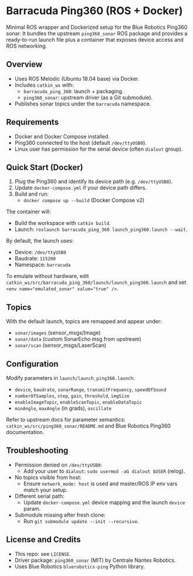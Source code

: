 # Barracuda Ping360 (ROS + Docker)

Minimal ROS wrapper and Dockerized setup for the Blue Robotics Ping360 sonar.
It bundles the upstream `ping360_sonar` ROS package and provides a ready-to-run
launch file plus a container that exposes device access and ROS networking.

## Overview
- Uses ROS Melodic (Ubuntu 18.04 base) via Docker.
- Includes `catkin_ws` with:
  - `barracuda_ping_360`: launch + packaging.
  - `ping360_sonar`: upstream driver (as a Git submodule).
- Publishes sonar topics under the `barracuda` namespace.

## Requirements
- Docker and Docker Compose installed.
- Ping360 connected to the host (default `/dev/ttyUSB0`).
- Linux user has permission for the serial device (often `dialout` group).

## Quick Start (Docker)
1) Plug the Ping360 and identify its device path (e.g. `/dev/ttyUSB0`).
2) Update `docker-compose.yml` if your device path differs.
3) Build and run:
   - `docker compose up --build` (Docker Compose v2)

The container will:
- Build the workspace with `catkin build`.
- Launch: `roslaunch barracuda_ping_360 launch_ping360.launch --wait`.

By default, the launch uses:
- Device: `/dev/ttyUSB0`
- Baudrate: `115200`
- Namespace: `barracuda`

To emulate without hardware, edit `catkin_ws/src/barracuda_ping_360/launch/launch_ping360.launch`
and set `<env name="emulated_sonar" value="true" />`.

## Topics
With the default launch, topics are remapped and appear under:
- `sonar/images` (sensor_msgs/Image)
- `sonar/data` (custom SonarEcho msg from upstream)
- `sonar/scan` (sensor_msgs/LaserScan)


## Configuration
Modify parameters in `launch/launch_ping360.launch`:
- `device`, `baudrate`, `sonarRange`, `transmitFrequency`, `speedOfSound`
- `numberOfSamples`, `step`, `gain`, `threshold`, `imgSize`
- `enableImageTopic`, `enableScanTopic`, `enableDataTopic`
- `minAngle`, `maxAngle` (in grads), `oscillate`

Refer to upstream docs for parameter semantics:
`catkin_ws/src/ping360_sonar/README.md` and Blue Robotics Ping360 documentation.


## Troubleshooting
- Permission denied on `/dev/ttyUSB0`:
  - Add your user to `dialout`: `sudo usermod -aG dialout $USER` (relog).
- No topics visible from host:
  - Ensure `network_mode: host` is used and master/ROS IP env vars match your setup.
- Different serial path:
  - Update `docker-compose.yml` device mapping and the launch `device` param.
- Submodule missing after fresh clone:
  - Run `git submodule update --init --recursive`.

## License and Credits
- This repo: see `LICENSE`.
- Driver package: `ping360_sonar` (MIT) by Centrale Nantes Robotics.
- Uses Blue Robotics `bluerobotics-ping` Python library.

